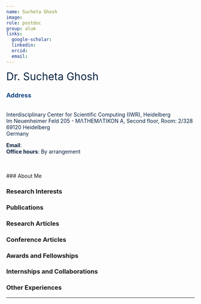 ```yaml
---
name: Sucheta Ghosh
image: 
role: postdoc
group: alum
links:
  google-scholar: 
  linkedin: 
  orcid: 
  email: 
---
```

<span style="font-size: 2em; color: #072140;">Dr. Sucheta Ghosh</span>


### <span style="color: #114584;">Address</span>

<div style="color: #072140; text-align: left;"> <br>
Interdisciplinary Center for Scientific Computing (IWR), Heidelberg <br>  
Im Neuenheimer Feld 205 - MΛTHEMΛTIKON A, Second floor, Room: 2/328<br> 
69120 Heidelberg <br> 
Germany
</div>

<span style="color: #072140;"><strong>Email</strong>: <a href="" style="color: #114584;"></a></span>  
<span style="color: #072140;"><strong>Office hours</strong>: By arrangement</span>

<br>
<br>
### About Me



### Research Interests


### Publications

### Research Articles

### Conference Articles

### Awards and Fellowships


### Internships and Collaborations


### Other Experiences


---

